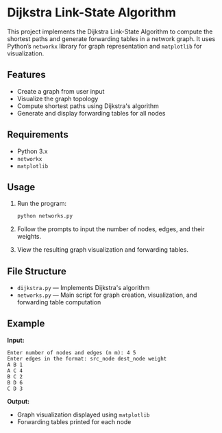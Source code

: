 # Dijkstra Link-State Algorithm

This project implements the Dijkstra Link-State Algorithm to compute the shortest paths and generate forwarding tables in a network graph. It uses Python’s `networkx` library for graph representation and `matplotlib` for visualization.

## Features

* Create a graph from user input
* Visualize the graph topology
* Compute shortest paths using Dijkstra's algorithm
* Generate and display forwarding tables for all nodes

## Requirements

* Python 3.x
* `networkx`
* `matplotlib`

## Usage

1. Run the program:

   ```bash
   python networks.py
   ```

2. Follow the prompts to input the number of nodes, edges, and their weights.

3. View the resulting graph visualization and forwarding tables.

## File Structure

* `dijkstra.py` — Implements Dijkstra's algorithm
* `networks.py` — Main script for graph creation, visualization, and forwarding table computation

## Example

**Input:**

```
Enter number of nodes and edges (n m): 4 5  
Enter edges in the format: src_node dest_node weight  
A B 1  
A C 4  
B C 2  
B D 6  
C D 3  
```

**Output:**

* Graph visualization displayed using `matplotlib`
* Forwarding tables printed for each node


